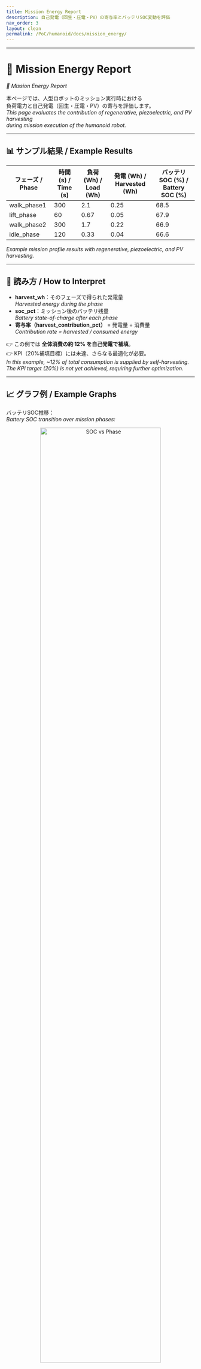 ```yaml
---
title: Mission Energy Report
description: 自己発電（回生・圧電・PV）の寄与率とバッテリSOC変動を評価
nav_order: 3
layout: clean
permalink: /PoC/humanoid/docs/mission_energy/
---
```


---

# 🔋 Mission Energy Report  
*🔋 Mission Energy Report*

本ページでは、人型ロボットのミッション実行時における  
負荷電力と自己発電（回生・圧電・PV）の寄与を評価します。  
*This page evaluates the contribution of regenerative, piezoelectric, and PV harvesting  
during mission execution of the humanoid robot.*

---

## 📊 サンプル結果 / Example Results

| フェーズ / Phase | 時間 (s) / Time (s) | 負荷 (Wh) / Load (Wh) | 発電 (Wh) / Harvested (Wh) | バッテリSOC (%) / Battery SOC (%) |
|------------------|---------------------|-----------------------|----------------------------|-----------------------------------|
| walk_phase1      | 300                 | 2.1                   | 0.25                       | 68.5 |
| lift_phase       | 60                  | 0.67                  | 0.05                       | 67.9 |
| walk_phase2      | 300                 | 1.7                   | 0.22                       | 66.9 |
| idle_phase       | 120                 | 0.33                  | 0.04                       | 66.6 |

*Example mission profile results with regenerative, piezoelectric, and PV harvesting.*

---

## 🔎 読み方 / How to Interpret
- **harvest_wh**：そのフェーズで得られた発電量  
  *Harvested energy during the phase*  
- **soc_pct**：ミッション後のバッテリ残量  
  *Battery state-of-charge after each phase*  
- **寄与率（harvest_contribution_pct）** = 発電量 ÷ 消費量  
  *Contribution rate = harvested / consumed energy*  

👉 この例では **全体消費の約 12% を自己発電で補填**。  
👉 KPI（20%補填目標）には未達、さらなる最適化が必要。  
*In this example, ~12% of total consumption is supplied by self-harvesting.  
The KPI target (20%) is not yet achieved, requiring further optimization.*

---

## 📈 グラフ例 / Example Graphs

バッテリSOC推移：  
*Battery SOC transition over mission phases:*

<p align="center">
  <img src="https://samizo-aitl.github.io/AITL-H/PoC/humanoid/systemdk/reports/mission_energy/soc_vs_phase.png"
       alt="SOC vs Phase" width="80%">
</p>

---

## ✅ 設計判断 / Design Decision
- **現状 / Current:** 寄与率 ~12%  
  *Contribution ~12%*  
- **目標 / Target:** 20% 以上  
  *≥20% contribution*  
- **改善策 / Improvements:**  
  - 回生効率を 0.9 に向上  
    *Increase regenerative efficiency to 0.9*  
  - 圧電アレイの出力増強  
    *Enhance output of piezo array*  
  - 外装PVセルの面積拡大  
    *Expand surface area of exterior PV cells*

---

[⬅️ 戻る Back](../)
